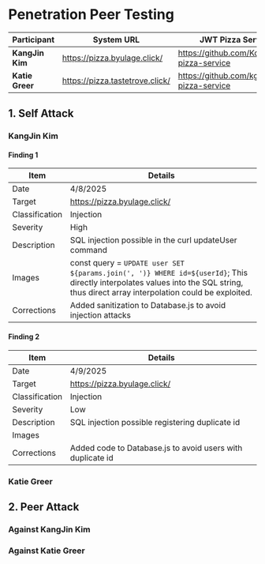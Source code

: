 # Penetration Peer Testing

| Participant         | System URL                        | JWT Pizza Service Repo                              |
| ------------------- | --------------------------------- | --------------------------------------------------- |
| **KangJin Kim** | https://pizza.byulage.click/    | https://github.com/Korea19800/jwt-pizza-service  |
| **Katie Greer**  | https://pizza.tastetrove.click/  | https://github.com/kgg511/jwt-pizza-service |

## 1. Self Attack

### KangJin Kim 

#### Finding 1

| Item | Details |
|------|---------|
| Date | 4/8/2025 |
| Target | https://pizza.byulage.click/ |
| Classification | Injection |
| Severity | High |
| Description | SQL injection possible in the curl updateUser command |
| Images | const query = `UPDATE user SET ${params.join(', ')} WHERE id=${userId}`; This directly interpolates values into the SQL string, thus direct array interpolation could be exploited.  |
| Corrections | Added sanitization to Database.js to avoid injection attacks |

#### Finding 2

| Item | Details |
|------|---------|
| Date | 4/9/2025 |
| Target | https://pizza.byulage.click/ |
| Classification | Injection |
| Severity | Low |
| Description | SQL injection possible registering duplicate id |
| Images |   |
| Corrections | Added code to Database.js to avoid users with duplicate id|


### Katie Greer 


## 2. Peer Attack

### Against KangJin Kim 


### Against Katie Greer



